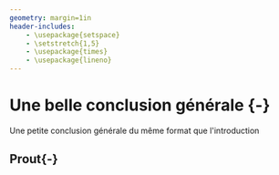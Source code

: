 ```yaml
---
geometry: margin=1in
header-includes:
    - \usepackage{setspace}
    - \setstretch{1,5}
    - \usepackage{times}
    - \usepackage{lineno}
---
```




# Une belle conclusion générale {-}

Une petite conclusion générale du même format que l'introduction


## Prout{-}

